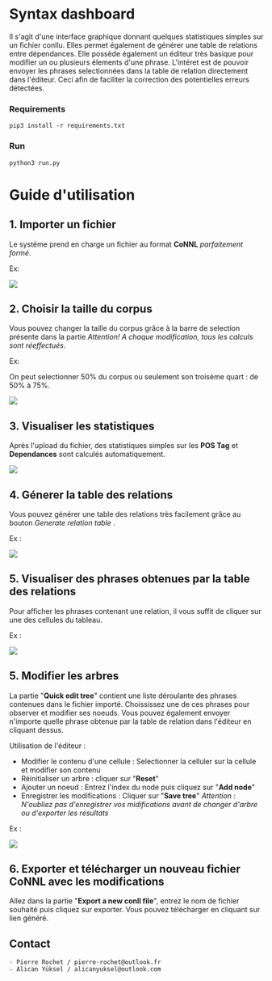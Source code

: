 # Syntax dashboard

Il s'agit d'une interface graphique donnant quelques statistiques simples sur un fichier conllu.
Elles permet également de générer une table de relations entre dépendances.
Elle possède également un éditeur très basique pour modifier un ou plusieurs élements d'une phrase.
L'intéret est de pouvoir envoyer les phrases selectionnées dans la table de relation directement dans l'éditeur. Ceci afin de faciliter la correction des potentielles erreurs détectées. 

### Requirements

```
pip3 install -r requirements.txt
```

### Run

```
python3 run.py
```

# Guide d'utilisation

## 1. Importer un fichier

Le système prend en charge un fichier au format **CoNNL** *parfaitement formé*.

Ex:

![](https://s5.gifyu.com/images/ezgif.com-video-to-gif9b6c72424b5a27fe.gif)

## 2. Choisir la taille du corpus

Vous pouvez changer la taille du corpus grâce à la barre de selection présente dans la partie 
*Attention! A chaque modification, tous les calculs sont réeffectués*.

Ex:

On peut selectionner 50% du corpus ou seulement son troisème quart : de 50% à 75%.

![](https://s5.gifyu.com/images/taille_corpus.gif)

## 3. Visualiser les statistiques

Après l'upload du fichier, des statistiques simples sur les **POS Tag** et **Dependances** sont calculés automatiquement.

![](https://s5.gifyu.com/images/graph1e4342c25077602e.gif)


## 4. Génerer la table des relations

Vous pouvez générer une table des relations très facilement grâce au bouton *Generate relation table* .

Ex : 

![](https://s5.gifyu.com/images/generate_tableau.gif)

## 5. Visualiser des phrases obtenues par la table des relations

Pour afficher les phrases contenant une relation, il vous suffit de cliquer sur une des cellules du tableau.

Ex : 

![](https://s5.gifyu.com/images/phrase5a7b91428611aa7e.gif)

## 5. Modifier les arbres

La partie "**Quick edit tree**" contient une liste déroulante des phrases contenues dans le fichier importé.
Choississez une de ces phrases pour observer et modifier ses noeuds.
Vous pouvez également envoyer n'importe quelle phrase obtenue par la table de relation dans l'éditeur en cliquant dessus.

Utilisation de l'éditeur :
* Modifier le contenu d'une cellule : Selectionner la celluler sur la cellule et modifier son contenu
* Réinitialiser un arbre : cliquer sur "**Reset**"
* Ajouter un noeud : Entrez l'index du node puis cliquez sur "**Add node**"
* Enregistrer les modifications : Cliquer sur "**Save tree**"
*Attention : N'oubliez pas d'enregistrer vos midifications avant de changer d'arbre ou d'exporter les résultats*

Ex : 

![](https://s5.gifyu.com/images/quick_edit.gif)

## 6. Exporter et télécharger un nouveau fichier CoNNL avec les modifications

Allez dans la partie "**Export a new conll file**", entrez le nom de fichier souhaité puis cliquez sur exporter.
Vous pouvez télécharger en cliquant sur lien généré.

## Contact

```
- Pierre Rochet / pierre-rochet@outlook.fr
- Alican Yüksel / alicanyuksel@outlook.com
```
